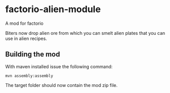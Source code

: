 # factorio-alien-module
A mod for factorio

Biters now drop alien ore from which you can smelt alien plates that you can use in alien recipes.

## Building the mod
 
 With maven installed issue the following command:
 
 `mvn assembly:assembly`
 
 The target folder should now contain the mod zip file.

